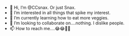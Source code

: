 - 👋 Hi, I’m @CCsnax. Or just Snax. 
- 👀 I’m interested in all things that spike my interest.
- 🌱 I’m currently learning how to eat more veggies. 
- 💞️ I’m looking to collaborate on....nothing. I dislike people. 
- 📫 How to reach me....😂😂🤣🤣

<!---
CCsnax/CCsnax is a ✨ special ✨ repository because its `README.md` (this file) appears on your GitHub profile.
You can click the Preview link to take a look at your changes.
--->
